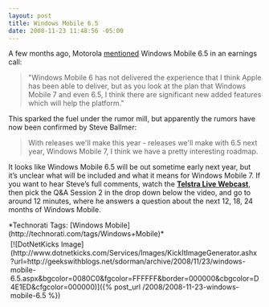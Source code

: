 ```yaml
---
layout: post
title: Windows Mobile 6.5
date: 2008-11-23 11:48:56 -05:00
---
```


A few months ago, Motorola [mentioned](http://www.coolsmartphone.com/news4380.html) Windows Mobile 6.5 in an earnings call:

> "Windows Mobile 6 has not delivered the experience that I think Apple has been able to deliver, but as you look at the plan that Windows Mobile 7 and even 6.5, I think there are significant new added features which will help the platform."

This sparked the fuel under the rumor mill, but apparently the rumors have now been confirmed by Steve Ballmer:

> With releases we'll make this year - releases we'll make with 6.5 next year, Windows Mobile 7, I think we have a pretty interesting roadmap.

It looks like Windows Mobile 6.5 will be out sometime early next year, but it’s unclear what will be included and what it means for Windows Mobile 7. If you want to hear Steve’s full comments, watch the [**Telstra Live Webcast**](http://www.telstra.com.au/abouttelstra/investor/presentations_event.cfm?ObjectID=1582), then pick the Q&A Session 2 in the drop down below the video, and go to around 12 minutes, where he answers a question about the next 12, 18, 24 months of Windows Mobile.
  <div style="padding-bottom: 0px; margin: 0px; padding-left: 0px; padding-right: 0px; display: inline; float: none; padding-top: 0px" id="scid:0767317B-992E-4b12-91E0-4F059A8CECA8:73e8b292-986e-4412-8620-12668d885fc0" class="wlWriterSmartContent">*Technorati Tags: [Windows Mobile](http://technorati.com/tags/Windows+Mobile)*</div>  

<div class="wlWriterHeaderFooter" style="text-align:left; margin:0px; padding:4px 4px 4px 4px;">[![DotNetKicks Image](http://www.dotnetkicks.com/Services/Images/KickItImageGenerator.ashx?url=http://geekswithblogs.net/sdorman/archive/2008/11/23/windows-mobile-6.5.aspx&bgcolor=0080C0&fgcolor=FFFFFF&border=000000&cbgcolor=D4E1ED&cfgcolor=000000)]({% post_url /2008/2008-11-23-windows-mobile-6.5 %})</div>
